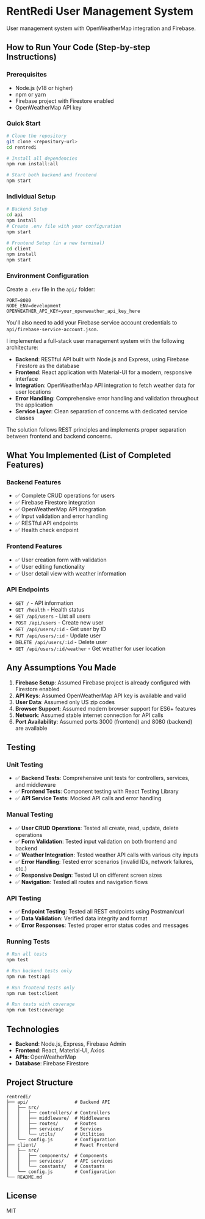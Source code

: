 # RentRedi User Management System

User management system with OpenWeatherMap integration and Firebase.

## How to Run Your Code (Step-by-step Instructions)

### Prerequisites
- Node.js (v18 or higher)
- npm or yarn
- Firebase project with Firestore enabled
- OpenWeatherMap API key

### Quick Start
```bash
# Clone the repository
git clone <repository-url>
cd rentredi

# Install all dependencies
npm run install:all

# Start both backend and frontend
npm start
```

### Individual Setup
```bash
# Backend Setup
cd api
npm install
# Create .env file with your configuration
npm start

# Frontend Setup (in a new terminal)
cd client
npm install
npm start
```

### Environment Configuration

Create a `.env` file in the `api/` folder:

```env
PORT=8080
NODE_ENV=development
OPENWEATHER_API_KEY=your_openweather_api_key_here 
```

You'll also need to add your Firebase service account credentials to `api/firebase-service-account.json`.


I implemented a full-stack user management system with the following architecture:

- **Backend**: RESTful API built with Node.js and Express, using Firebase Firestore as the database
- **Frontend**: React application with Material-UI for a modern, responsive interface
- **Integration**: OpenWeatherMap API integration to fetch weather data for user locations
- **Error Handling**: Comprehensive error handling and validation throughout the application
- **Service Layer**: Clean separation of concerns with dedicated service classes

The solution follows REST principles and implements proper separation between frontend and backend concerns.

## What You Implemented (List of Completed Features)

### Backend Features
- ✅ Complete CRUD operations for users
- ✅ Firebase Firestore integration
- ✅ OpenWeatherMap API integration
- ✅ Input validation and error handling
- ✅ RESTful API endpoints
- ✅ Health check endpoint

### Frontend Features
- ✅ User creation form with validation
- ✅ User editing functionality
- ✅ User detail view with weather information

### API Endpoints
- `GET /` - API information
- `GET /health` - Health status
- `GET /api/users` - List all users
- `POST /api/users` - Create new user
- `GET /api/users/:id` - Get user by ID
- `PUT /api/users/:id` - Update user
- `DELETE /api/users/:id` - Delete user
- `GET /api/users/:id/weather` - Get weather for user location

## Any Assumptions You Made

1. **Firebase Setup**: Assumed Firebase project is already configured with Firestore enabled
2. **API Keys**: Assumed OpenWeatherMap API key is available and valid
3. **User Data**: Assumed only US zip codes
4. **Browser Support**: Assumed modern browser support for ES6+ features
5. **Network**: Assumed stable internet connection for API calls
6. **Port Availability**: Assumed ports 3000 (frontend) and 8080 (backend) are available

## Testing

### Unit Testing
- ✅ **Backend Tests**: Comprehensive unit tests for controllers, services, and middleware
- ✅ **Frontend Tests**: Component testing with React Testing Library
- ✅ **API Service Tests**: Mocked API calls and error handling

### Manual Testing
- ✅ **User CRUD Operations**: Tested all create, read, update, delete operations
- ✅ **Form Validation**: Tested input validation on both frontend and backend
- ✅ **Weather Integration**: Tested weather API calls with various city inputs
- ✅ **Error Handling**: Tested error scenarios (invalid IDs, network failures, etc.)
- ✅ **Responsive Design**: Tested UI on different screen sizes
- ✅ **Navigation**: Tested all routes and navigation flows

### API Testing
- ✅ **Endpoint Testing**: Tested all REST endpoints using Postman/curl
- ✅ **Data Validation**: Verified data integrity and format
- ✅ **Error Responses**: Tested proper error status codes and messages

### Running Tests
```bash
# Run all tests
npm test

# Run backend tests only
npm run test:api

# Run frontend tests only
npm run test:client

# Run tests with coverage
npm run test:coverage
```


## Technologies

- **Backend**: Node.js, Express, Firebase Admin
- **Frontend**: React, Material-UI, Axios
- **APIs**: OpenWeatherMap
- **Database**: Firebase Firestore

## Project Structure

```
rentredi/
├── api/                 # Backend API
│   ├── src/
│   │   ├── controllers/ # Controllers
│   │   ├── middleware/  # Middlewares
│   │   ├── routes/      # Routes
│   │   ├── services/    # Services
│   │   └── utils/       # Utilities
│   └── config.js        # Configuration
├── client/              # React Frontend
│   ├── src/
│   │   ├── components/  # Components
│   │   ├── services/    # API services
│   │   └── constants/   # Constants
│   └── config.js        # Configuration
└── README.md
```

## License

MIT
